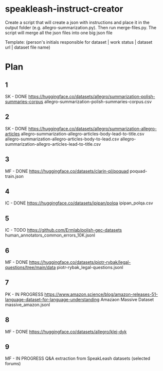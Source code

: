 # speakleash-instruct-creator

Create a script that will create a json with instructions and place it in the output folder (e.g. allegro-summarization.py). Then run merge-files.py. The script will merge all the json files into one big json file

Template:
(person's initials responsible for dataset | work status | dataset url | dataset file name)

# Plan
## 1 
SK - DONE
https://huggingface.co/datasets/allegro/summarization-polish-summaries-corpus
allegro-summarization-polish-summaries-corpus.csv

## 2
SK - DONE
https://huggingface.co/datasets/allegro/summarization-allegro-articles
allegro-summarization-allegro-articles-body-lead-to-title.csv
allegro-summarization-allegro-articles-body-to-lead.csv
allegro-summarization-allegro-articles-lead-to-title.csv

## 3
MF - DONE
https://huggingface.co/datasets/clarin-pl/poquad
poquad-train.json

## 4
IC - DONE
https://huggingface.co/datasets/ipipan/polqa
ipipan_polqa.csv

## 5
IC - TODO
https://github.com/Ermlab/polish-gec-datasets
human_annotators_common_errors_10K.jsonl

## 6
MF - DONE
https://huggingface.co/datasets/piotr-rybak/legal-questions/tree/main/data
piotr-rybak_legal-questions.jsonl

## 7
PK - IN PROGRESS
https://www.amazon.science/blog/amazon-releases-51-language-dataset-for-language-understanding
Amazaon Massive Dataset
massive_amazon.jsonl

## 8
MF - DONE
https://huggingface.co/datasets/allegro/klej-dyk

## 9
MF - IN PROGRESS
Q&A extraction from SpeakLeash datasets (selected forums)
